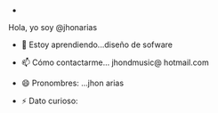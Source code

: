 - 
Hola, yo soy    @jhonarias

- 🌱 Estoy aprendiendo...diseño de sofware

- 📫 Cómo contactarme... jhondmusic@ hotmail.com
- 😄 Pronombres: ...jhon arias
- ⚡ Dato curioso: 

<!---
jhondainerarias/jhondainerarias is a ✨ special ✨ repository because its `README.md` (this file) appears on your GitHub profile.
You can click the Preview link to take a look at your changes.
--->
